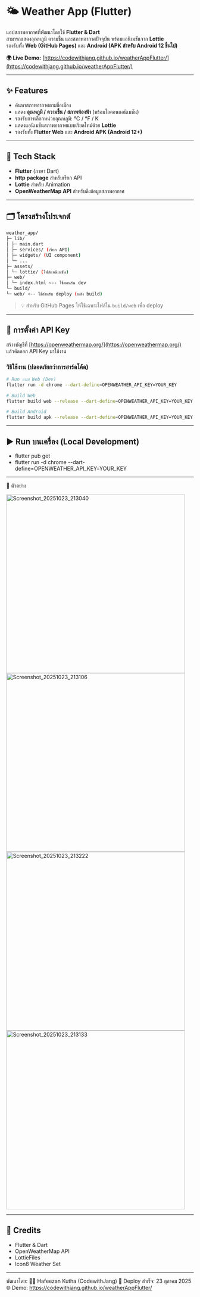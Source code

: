 # 🌤️ Weather App (Flutter)

แอปสภาพอากาศที่พัฒนาโดยใช้ **Flutter & Dart**  
สามารถแสดงอุณหภูมิ ความชื้น และสภาพอากาศปัจจุบัน พร้อมแอนิเมชันจาก **Lottie**  
รองรับทั้ง **Web (GitHub Pages)** และ **Android (APK สำหรับ Android 12 ขึ้นไป)**  

**🌍 Live Demo:** [https://codewithjang.github.io/weatherAppFlutter/](https://codewithjang.github.io/weatherAppFlutter/)

---

## ✨ Features

- ค้นหาสภาพอากาศตามชื่อเมือง  
- แสดง **อุณหภูมิ / ความชื้น / สภาพท้องฟ้า** (พร้อมไอคอนแอนิเมชัน)  
- รองรับการเลือกหน่วยอุณหภูมิ: °C / °F / K  
- แสดงแอนิเมชันสภาพอากาศแบบเรียลไทม์ด้วย **Lottie**  
- รองรับทั้ง **Flutter Web** และ **Android APK (Android 12+)**

---

## 🧱 Tech Stack

- **Flutter** (ภาษา Dart)
- **http package** สำหรับเรียก API
- **Lottie** สำหรับ Animation
- **OpenWeatherMap API** สำหรับดึงข้อมูลสภาพอากาศ

---

## 🗂️ โครงสร้างโปรเจกต์
```bash
weather_app/
├─ lib/
│ ├─ main.dart
│ ├─ services/ (เรียก API)
│ ├─ widgets/ (UI component)
│ └─ ...
├─ assets/
│ └─ lottie/ (ไฟล์แอนิเมชัน)
├─ web/
│ └─ index.html <-- ใช้ตอนรัน dev
└─ build/
└─ web/ <-- ใช้สำหรับ deploy (หลัง build)
```


> 💡 สำหรับ GitHub Pages ให้ใช้เฉพาะไฟล์ใน `build/web` เพื่อ deploy  

---

## 🔑 การตั้งค่า API Key

สร้างบัญชีที่ [https://openweathermap.org/](https://openweathermap.org/)  
แล้วคัดลอก API Key มาใช้งาน

### วิธีใช้งาน (ปลอดภัยกว่าการฮาร์ดโค้ด)
```bash
# Run แบบ Web (Dev)
flutter run -d chrome --dart-define=OPENWEATHER_API_KEY=YOUR_KEY

# Build Web
flutter build web --release --dart-define=OPENWEATHER_API_KEY=YOUR_KEY

# Build Android
flutter build apk --release --dart-define=OPENWEATHER_API_KEY=YOUR_KEY

```
 ---

 ## ▶️ Run บนเครื่อง (Local Development)
 - flutter pub get
 - flutter run -d chrome --dart-define=OPENWEATHER_API_KEY=YOUR_KEY

 --- 
 📸 ตัวอย่าง
 
<img height="480" alt="Screenshot_20251023_213040" src="https://github.com/user-attachments/assets/d725c8af-73c7-42f5-9218-ee01df337e07" />
<img height="480" alt="Screenshot_20251023_213106" src="https://github.com/user-attachments/assets/d4d9e6ff-dad2-424a-9867-eac0ae3b644e" />
<img height="480" alt="Screenshot_20251023_213222" src="https://github.com/user-attachments/assets/e78c6fc2-96fe-4662-a9db-dc723a78ffe1" />
<img height="480" alt="Screenshot_20251023_213133" src="https://github.com/user-attachments/assets/cf8f0ef4-c47f-4b47-9e04-262ebd9e782c" />

---

## 🙌 Credits

- Flutter & Dart
- OpenWeatherMap API
- LottieFiles
- Icon8 Weather Set


---

พัฒนาโดย:
👩‍💻 Hafeezan Kutha (CodewithJang)
📅 Deploy สำเร็จ: 23 ตุลาคม 2025
🌐 Demo: https://codewithjang.github.io/weatherAppFlutter/


